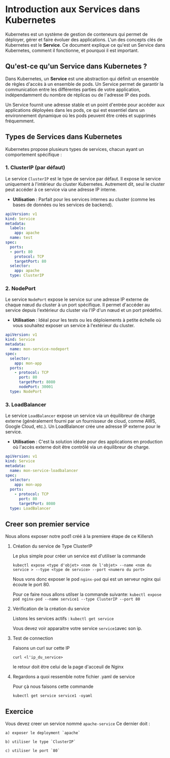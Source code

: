 # Introduction aux Services dans Kubernetes

Kubernetes est un système de gestion de conteneurs qui permet de déployer, gérer et faire évoluer des applications. L'un des concepts clés de Kubernetes est le **Service**. Ce document explique ce qu'est un Service dans Kubernetes, comment il fonctionne, et pourquoi il est important.

## Qu'est-ce qu'un Service dans Kubernetes ?

Dans Kubernetes, un **Service** est une abstraction qui définit un ensemble de règles d'accès à un ensemble de pods. Un Service permet de garantir la communication entre les différentes parties de votre application, indépendamment du nombre de réplicas ou de l'adresse IP des pods.

Un Service fournit une adresse stable et un point d'entrée pour accéder aux applications déployées dans les pods, ce qui est essentiel dans un environnement dynamique où les pods peuvent être créés et supprimés fréquemment.

## Types de Services dans Kubernetes

Kubernetes propose plusieurs types de services, chacun ayant un comportement spécifique :

### 1. **ClusterIP (par défaut)**
Le service `ClusterIP` est le type de service par défaut. Il expose le service uniquement à l'intérieur du cluster Kubernetes. Autrement dit, seul le cluster peut accéder à ce service via une adresse IP interne.

- **Utilisation** : Parfait pour les services internes au cluster (comme les bases de données ou les services de backend).
  
```yaml
apiVersion: v1
kind: Service
metadata:
  labels:
    app: apache
  name: test
spec:
  ports:
  - port: 80
    protocol: TCP
    targetPort: 80
  selector:
    app: apache
  type: ClusterIP

```

### 2. **NodePort**

Le service `NodePort` expose le service sur une adresse IP externe de chaque nœud du cluster à un port spécifique. Il permet d'accéder au service depuis l'extérieur du cluster via l'IP d'un nœud et un port prédéfini.

- **Utilisation** : Idéal pour les tests ou les déploiements à petite échelle où vous souhaitez exposer un service à l'extérieur du cluster.

```yaml
apiVersion: v1
kind: Service
metadata:
  name: mon-service-nodeport
spec:
  selector:
    app: mon-app
  ports:
    - protocol: TCP
      port: 80
      targetPort: 8080
      nodePort: 30001
  type: NodePort
```

### 3. **LoadBalancer**

Le service `LoadBalancer` expose un service via un équilibreur de charge externe (généralement fourni par un fournisseur de cloud, comme AWS, Google Cloud, etc.). Un LoadBalancer crée une adresse IP externe pour le service.

- **Utilisation** : C'est la solution idéale pour des applications en production où l'accès externe doit être contrôlé via un équilibreur de charge.

 
```yaml
apiVersion: v1
kind: Service
metadata:
  name: mon-service-loadbalancer
spec:
  selector:
    app: mon-app
  ports:
    - protocol: TCP
      port: 80
      targetPort: 8080
  type: LoadBalancer
```

## Creer son premier service

Nous allons exposer notre pod1 créé à la premiere étape de ce Killersh

1. Création du service de Type ClusterIP

   Le plus simple pour créer un service est d'utiliser la commande 
   ```
   kubectl expose <type d'objet> <nom de l'objet> --name <nom du service > --type <type de service> --port <numero du port>
   ``` 
   Nous vons donc exposer le pod `nginx-pod` qui est un serveur nginx qui écoute le port 80.

   Pour ce faire nous allons utilser la commande suivante:
   `kubectl expose pod nginx-pod --name service1 --type ClusterIP --port 80`

2. Vérification de la création du service 
   
   Listons les services actifs :
   `kubectl get service`

   Vous devez voir apparaitre votre service `service1`avec son ip.

3. Test de connection
   
   Faisons un curl sur cette IP 

   `curl <l'ip_du_service>`

   le retour doit être celui de la page d'acceuil de Nginx

4. Regardons a quoi ressemble notre fichier .yaml de service

   Pour çà nous faisons cette commande 

   `kubectl get service service1 -oyaml`  

## Exercice 

Vous devez creer un service nommé `apache-service`
Ce dernier doit :

    a) exposer le deployment `apache`

    b) utiliser le type `ClusterIP`
  
    c) utiliser le port `80`

